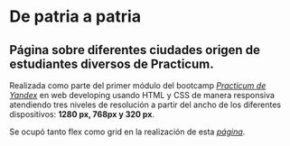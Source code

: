 # De patria a patria
  
## Página sobre diferentes ciudades origen de estudiantes diversos de **Practicum**.
  
Realizada como parte del primer módulo del bootcamp [*Practicum de Yandex*](https://practicum.com/) en web developing usando HTML y CSS de manera responsiva atendiendo tres niveles de resolución a partir del ancho de los diferentes dispositivos: **1280 px, 768px y 320 px**.

Se ocupó tanto flex como grid en la realización de esta *[página](https://julianrb17.github.io/web_project_3_esp/)*.
